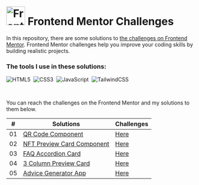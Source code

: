 # <img src="https://user-images.githubusercontent.com/13468728/222973742-9133bdb5-61f0-4f53-8b08-bb3c349e2056.png" title="Frontend Mentor" alt="Frontend Mentor" width="50" height="50"/> Frontend Mentor Challenges

In this repository, there are some solutions to [the challenges on Frontend Mentor](https://www.frontendmentor.io/challenges). Frontend Mentor challenges help you improve your coding skills by building realistic projects.

### The tools I use in these solutions:

![HTML5](https://img.shields.io/badge/-HTML5-E34F26?style=for-the-badge&logo=html5&logoColor=white)&nbsp;
![CSS3](https://img.shields.io/badge/-CSS3-1572B6?style=for-the-badge&logo=css3)&nbsp;
![JavaScript](https://img.shields.io/badge/Javascript-F7DF1E.svg?style=for-the-badge&logo=javascript&logoColor=black)&nbsp;
![TailwindCSS](https://img.shields.io/badge/-Tailwind_CSS-38B2AC?style=for-the-badge&logo=tailwind-css&logoColor=white)&nbsp;

<!--
![React](https://img.shields.io/badge/-React-%23404d59?style=for-the-badge&logo=react)&nbsp;
![Sass](https://img.shields.io/badge/-Sass-CC6699?style=for-the-badge&logo=sass&logoColor=white)&nbsp;
-->

<br>
<p>You can reach the challenges on the Frontend Mentor and my solutions to them below.</p>

|  #  | Solutions                                                                                                     | Challenges                                                                                                                 |
| :-: | ------------------------------------------------------------------------------------------------------------- | -------------------------------------------------------------------------------------------------------------------------- |
| 01  | [QR Code Component](https://github.com/ecemgo/frontend-mentor-challenges/tree/main/qr-code-component)         | [Here](https://www.frontendmentor.io/solutions/responsive-qr-code-box-using-vanilla-css-and-flexbox-ByUgq_WyGU)            |
| 02  | [NFT Preview Card Component](https://github.com/ecemgo/frontend-mentor-challenges/tree/main/nft-preview-card) | [Here](https://www.frontendmentor.io/solutions/responsive-nft-preview-card-by-using-tailwind-css-k0tys-rxYQ)               |
| 03  | [FAQ Accordion Card](https://github.com/ecemgo/frontend-mentor-challenges/tree/main/faq-accordion-card)       | [Here](https://www.frontendmentor.io/solutions/responsive-faq-accordion-card-by-using-tailwind-css-and-flexbox-5cwGSkmxwg) |
| 04  | [3 Column Preview Card](https://github.com/ecemgo/frontend-mentor-challenges/tree/main/3-column-preview-card) | [Here](https://www.frontendmentor.io/solutions/responsive-preview-card-by-using-tailwind-css-IE8f1ynnis)                   |
| 05  | [Advice Generator App](https://github.com/ecemgo/frontend-mentor-challenges/tree/main/3-column-preview-card)  | [Here](https://www.frontendmentor.io/solutions/responsive-preview-card-by-using-tailwind-css-IE8f1ynnis)                   |
